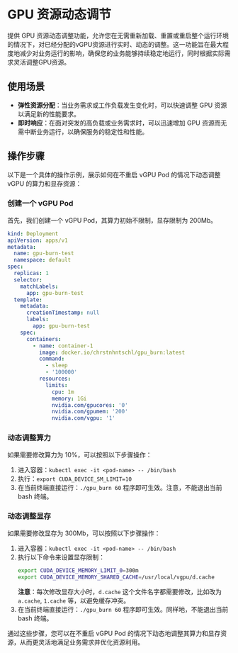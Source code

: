 # GPU 资源动态调节

提供 GPU 资源动态调整功能，允许您在无需重新加载、重置或重启整个运行环境的情况下，对已经分配的vGPU资源进行实时、动态的调整。这一功能旨在最大程度地减少对业务运行的影响，确保您的业务能够持续稳定地运行，同时根据实际需求灵活调整GPU资源。

## 使用场景

- **弹性资源分配**：当业务需求或工作负载发生变化时，可以快速调整 GPU 资源以满足新的性能要求。
- **即时响应**：在面对突发的高负载或业务需求时，可以迅速增加 GPU 资源而无需中断业务运行，以确保服务的稳定性和性能。

## 操作步骤

以下是一个具体的操作示例，展示如何在不重启 vGPU Pod 的情况下动态调整 vGPU 的算力和显存资源：

### 创建一个 vGPU Pod

首先，我们创建一个 vGPU Pod，其算力初始不限制，显存限制为 200Mb。

```yaml
kind: Deployment
apiVersion: apps/v1
metadata:
  name: gpu-burn-test
  namespace: default
spec:
  replicas: 1
  selector:
    matchLabels:
      app: gpu-burn-test
  template:
    metadata:
      creationTimestamp: null
      labels:
        app: gpu-burn-test
    spec:
      containers:
        - name: container-1
          image: docker.io/chrstnhntschl/gpu_burn:latest
          command:
            - sleep
            - '100000'
          resources:
            limits:
              cpu: 1m
              memory: 1Gi
              nvidia.com/gpucores: '0'
              nvidia.com/gpumem: '200'
              nvidia.com/vgpu: '1'
```

### 动态调整算力

如果需要修改算力为 10%，可以按照以下步骤操作：

1. 进入容器：`kubectl exec -it <pod-name> -- /bin/bash`
2. 执行：`export CUDA_DEVICE_SM_LIMIT=10`
3. 在当前终端直接运行：`./gpu_burn 60` 程序即可生效。注意，不能退出当前 bash 终端。

### 动态调整显存

如果需要修改显存为 300Mb，可以按照以下步骤操作：

1. 进入容器：`kubectl exec -it <pod-name> -- /bin/bash`
2. 执行以下命令来设置显存限制：
    ```bash
    export CUDA_DEVICE_MEMORY_LIMIT_0=300m
    export CUDA_DEVICE_MEMORY_SHARED_CACHE=/usr/local/vgpu/d.cache
    ```
    **注意**：每次修改显存大小时，`d.cache` 这个文件名字都需要修改，比如改为 `a.cache`, `1.cache` 等，以避免缓存冲突。
3. 在当前终端直接运行：`./gpu_burn 60` 程序即可生效。同样地，不能退出当前 bash 终端。

通过这些步骤，您可以在不重启 vGPU Pod 的情况下动态地调整其算力和显存资源，从而更灵活地满足业务需求并优化资源利用。
